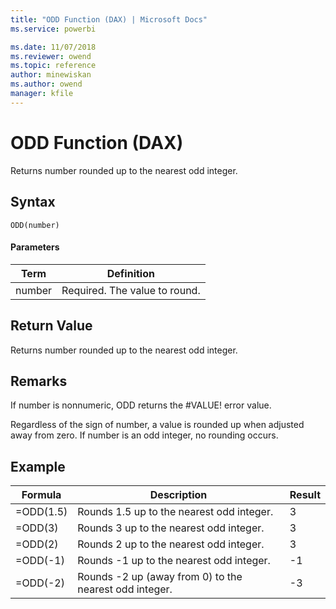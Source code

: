 ```yaml
---
title: "ODD Function (DAX) | Microsoft Docs"
ms.service: powerbi 

ms.date: 11/07/2018
ms.reviewer: owend
ms.topic: reference
author: minewiskan
ms.author: owend
manager: kfile
---
```

# ODD Function (DAX)
Returns number rounded up to the nearest odd integer.  
  
## Syntax  
  
```dax
ODD(number)  
```
  
#### Parameters  
  
|Term|Definition|  
|--------|--------------|  
|number|Required. The value to round.|  
  
## Return Value  
Returns number rounded up to the nearest odd integer.  
  
## Remarks  
If number is nonnumeric, ODD returns the #VALUE! error value.  
  
Regardless of the sign of number, a value is rounded up when adjusted away from zero. If number is an odd integer, no rounding occurs.  
  
## Example  
  
|Formula|Description|Result|  
|-----------|---------------|----------|  
|=ODD(1.5)|Rounds 1.5 up to the nearest odd integer.|3|  
|=ODD(3)|Rounds 3 up to the nearest odd integer.|3|  
|=ODD(2)|Rounds 2 up to the nearest odd integer.|3|  
|=ODD(-1)|Rounds -1 up to the nearest odd integer.|-1|  
|=ODD(-2)|Rounds -2 up (away from 0) to the nearest odd integer.|-3|  
  
